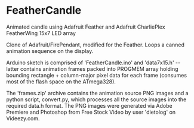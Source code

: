 # FeatherCandle
Animated candle using Adafruit Feather and Adafruit CharliePlex FeatherWing 15x7 LED array

Clone of Adafruit/FirePendant, modified for the Feather.  Loops a canned animation sequence on the display.

Arduino sketch is comprised of 'FeatherCandle.ino' and 'data7x15.h' -- latter contains animation frames packed into PROGMEM array holding bounding rectangle + column-major pixel data for each frame (consumes most of the flash space on the ATmega328).

The 'frames.zip' archive contains the animation source PNG images and a python script, convert.py, which processes all the source images into the required data.h format. The PNG images were generated via Adobe Premiere and Photoshop from Free Stock Video by user 'dietolog' on Videezy.com.
